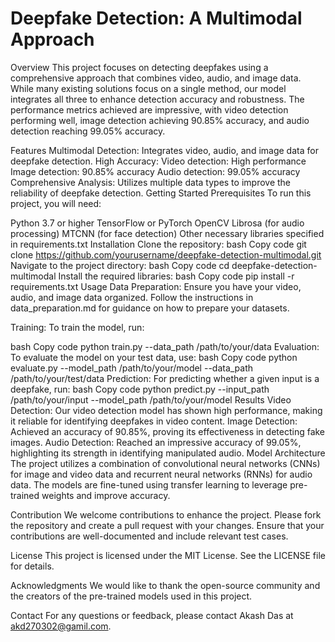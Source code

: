 # Deepfake Detection: A Multimodal Approach
Overview
This project focuses on detecting deepfakes using a comprehensive approach that combines video, audio, and image data. While many existing solutions focus on a single method, our model integrates all three to enhance detection accuracy and robustness. The performance metrics achieved are impressive, with video detection performing well, image detection achieving 90.85% accuracy, and audio detection reaching 99.05% accuracy.

Features
Multimodal Detection: Integrates video, audio, and image data for deepfake detection.
High Accuracy:
Video detection: High performance
Image detection: 90.85% accuracy
Audio detection: 99.05% accuracy
Comprehensive Analysis: Utilizes multiple data types to improve the reliability of deepfake detection.
Getting Started
Prerequisites
To run this project, you will need:

Python 3.7 or higher
TensorFlow or PyTorch
OpenCV
Librosa (for audio processing)
MTCNN (for face detection)
Other necessary libraries specified in requirements.txt
Installation
Clone the repository:
bash
Copy code
git clone https://github.com/yourusername/deepfake-detection-multimodal.git
Navigate to the project directory:
bash
Copy code
cd deepfake-detection-multimodal
Install the required libraries:
bash
Copy code
pip install -r requirements.txt
Usage
Data Preparation: Ensure you have your video, audio, and image data organized. Follow the instructions in data_preparation.md for guidance on how to prepare your datasets.

Training: To train the model, run:

bash
Copy code
python train.py --data_path /path/to/your/data
Evaluation: To evaluate the model on your test data, use:
bash
Copy code
python evaluate.py --model_path /path/to/your/model --data_path /path/to/your/test/data
Prediction: For predicting whether a given input is a deepfake, run:
bash
Copy code
python predict.py --input_path /path/to/your/input --model_path /path/to/your/model
Results
Video Detection: Our video detection model has shown high performance, making it reliable for identifying deepfakes in video content.
Image Detection: Achieved an accuracy of 90.85%, proving its effectiveness in detecting fake images.
Audio Detection: Reached an impressive accuracy of 99.05%, highlighting its strength in identifying manipulated audio.
Model Architecture
The project utilizes a combination of convolutional neural networks (CNNs) for image and video data and recurrent neural networks (RNNs) for audio data. The models are fine-tuned using transfer learning to leverage pre-trained weights and improve accuracy.

Contribution
We welcome contributions to enhance the project. Please fork the repository and create a pull request with your changes. Ensure that your contributions are well-documented and include relevant test cases.

License
This project is licensed under the MIT License. See the LICENSE file for details.

Acknowledgments
We would like to thank the open-source community and the creators of the pre-trained models used in this project.

Contact
For any questions or feedback, please contact Akash Das at akd270302@gamil.com.
